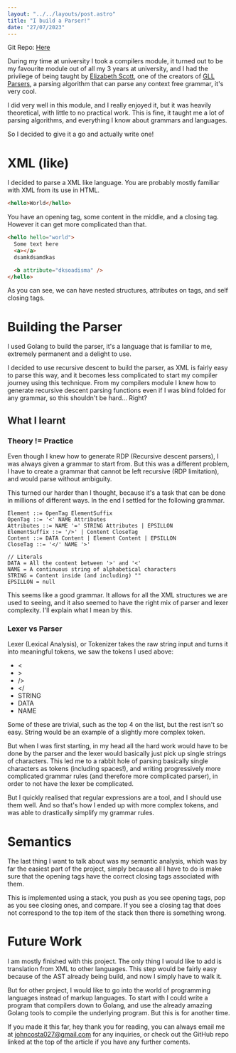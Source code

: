 ```yaml
---
layout: "../../layouts/post.astro"
title: "I build a Parser!"
date: "27/07/2023"
---
```


Git Repo: [Here](https://github.com/JohnCosta27/GoXmlParser)

During my time at university I took a compilers module, it turned out to be my favourite module out of all my 3 years at university, and I had the privilege of being taught by [Elizabeth Scott](https://pure.royalholloway.ac.uk/en/persons/elizabeth-scott), one of the creators of [GLL Parsers](https://www.cs.rhul.ac.uk/research/languages/csle/GLLparsers.html), a parsing algorithm that can parse any context free grammar, it's very cool.

I did very well in this module, and I really enjoyed it, but it was heavily theoretical, with little to no practical work. This is fine, it taught me a lot of parsing algorithms, and everything I know about grammars and languages.

So I decided to give it a go and actually write one!

# XML (like)

I decided to parse a XML like language. You are probably mostly familiar with XML from its use in HTML.

```html
<hello>World</hello>
```

You have an opening tag, some content in the middle, and a closing tag. However it can get more complicated than that.

```html
<hello hello="world">
  Some text here
  <a></a>
  dsamkdsamdkas

  <b attribute="dksoadisma" />
</hello>
```

As you can see, we can have nested structures, attributes on tags, and self closing tags.

# Building the Parser

I used Golang to build the parser, it's a language that is familiar to me, extremely permanent and a delight to use.

I decided to use recursive descent to build the parser, as XML is fairly easy to parse this way, and it becomes less complicated to start my compiler journey using this technique. From my compilers module I knew how to generate recursive descent parsing functions even if I was blind folded for any grammar, so this shouldn't be hard... Right?

## What I learnt

### Theory != Practice

Even though I knew how to generate RDP (Recursive descent parsers), I was always given a grammar to start from. But this was a different problem, I have to create a grammar that cannot be left recursive (RDP limitation), and would parse without ambiguity.

This turned our harder than I thought, because it's a task that can be done in millions of different ways. In the end I settled for the following grammar.

```
Element ::= OpenTag ElementSuffix
OpenTag ::= '<' NAME Attributes
Attributes ::= NAME '=' STRING Attributes | EPSILLON
ElementSuffix ::= '/>' | Content CloseTag
Content ::= DATA Content | Element Content | EPSILLON
CloseTag ::= '</' NAME '>'

// Literals
DATA = All the content between '>' and '<'
NAME = A continuous string of alphabetical characters
STRING = Content inside (and including) ""
EPSILLON = null
```

This seems like a good grammar. It allows for all the XML structures we are used to seeing, and it also seemed to have the right mix of parser and lexer complexity. I'll explain what I mean by this.

### Lexer vs Parser

Lexer (Lexical Analysis), or Tokenizer takes the raw string input and turns it into meaningful tokens, we saw the tokens I used above:

- <
- \>
- />
- </
- STRING
- DATA
- NAME

Some of these are trivial, such as the top 4 on the list, but the rest isn't so easy. String would be an example of a slightly more complex token.

But when I was first starting, in my head all the hard work would have to be done by the parser and the lexer would basically just pick up single strings of characters. This led me to a rabbit hole of parsing basically single characters as tokens (including spaces!), and writing progressively more complicated grammar rules (and therefore more complicated parser), in order to not have the lexer be complicated.

But I quickly realised that regular expressions are a tool, and I should use them well. And so that's how I ended up with more complex tokens, and was able to drastically simplify my grammar rules.

# Semantics

The last thing I want to talk about was my semantic analysis, which was by far the easiest part of the project, simply because all I have to do is make sure that the opening tags have the correct closing tags associated with them.

This is implemented using a stack, you push as you see opening tags, pop as you see closing ones, and compare. If you see a closing tag that does not correspond to the top item of the stack then there is something wrong.

# Future Work

I am mostly finished with this project. The only thing I would like to add is translation from XML to other languages. This step would be fairly easy because of the AST already being build, and now I simply have to walk it.

But for other project, I would like to go into the world of programming languages instead of markup languages. To start with I could write a program that compilers down to Golang, and use the already amazing Golang tools to compile the underlying program. But this is for another time.

If you made it this far, hey thank you for reading, you can always email me at johncosta027@gmail.com for any inquiries, or check out the GitHub repo linked at the top of the article if you have any further coments.
